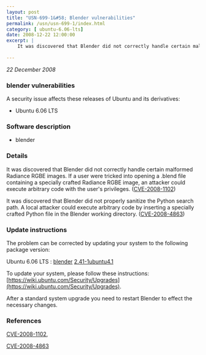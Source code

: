 ```yaml
---
layout: post
title: "USN-699-1&#58; Blender vulnerabilities"
permalink: /usn/usn-699-1/index.html
category: [ ubuntu-6.06-lts]
date: 2008-12-22 12:00:00
excerpt: |
    It was discovered that Blender did not correctly handle certain malformed Radiance RGBE images. If a user were tricked into opening a .blend file containing a specially crafted Radiance RGBE image, an attacker could execute arbitrary code with the user&#39;s privileges. ([CVE-2008-1102](http://people.ubuntu.com/~ubuntu-security/cve/CVE-2008-1102))
    
--- 
```

 
 

*22 December 2008*

### blender vulnerabilities

A security issue affects these releases of Ubuntu and its derivatives:

* Ubuntu 6.06 LTS

### Software description

* blender 

### Details

It was discovered that Blender did not correctly handle certain malformed Radiance RGBE images. If a user were tricked into opening a .blend file containing a specially crafted Radiance RGBE image, an attacker could execute arbitrary code with the user&#39;s privileges. ([CVE-2008-1102](http://people.ubuntu.com/~ubuntu-security/cve/CVE-2008-1102))

It was discovered that Blender did not properly sanitize the Python search path. A local attacker could execute arbitrary code by inserting a specially crafted Python file in the Blender working directory. ([CVE-2008-4863](http://people.ubuntu.com/~ubuntu-security/cve/CVE-2008-4863)) 

### Update instructions

The problem can be corrected by updating your system to the following package version:

Ubuntu 6.06 LTS
 : [blender](https://launchpad.net/ubuntu/+source/blender) <span> [2.41-1ubuntu4.1](https://launchpad.net/ubuntu/+source/blender/2.41-1ubuntu4.1) </span> 

To update your system, please follow these instructions: [https://wiki.ubuntu.com/Security/Upgrades](https://wiki.ubuntu.com/Security/Upgrades).

After a standard system upgrade you need to restart Blender to effect the necessary changes. 

### References

 
 [CVE-2008-1102](http://people.ubuntu.com/~ubuntu-security/cve/CVE-2008-1102), 

 [CVE-2008-4863](http://people.ubuntu.com/~ubuntu-security/cve/CVE-2008-4863)
 

